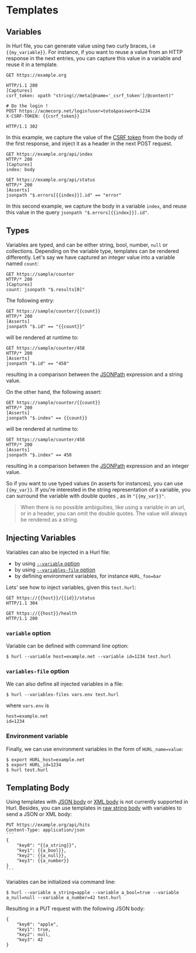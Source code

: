 # Templates

## Variables

In Hurl file, you can generate value using two curly braces, i.e `{{my_variable}}`. For instance, if you want to reuse a
value from an HTTP response in the next entries, you can capture this value in a variable and reuse it in a template.

```hurl
GET https://example.org

HTTP/1.1 200
[Captures]
csrf_token: xpath "string(//meta[@name='_csrf_token']/@content)"

# Do the login !
POST https://acmecorp.net/login?user=toto&password=1234
X-CSRF-TOKEN: {{csrf_token}}

HTTP/1.1 302
```

In this example, we capture the value of the [CSRF token] from the body of the first response, and inject it
as a header in the next POST request.

```hurl
GET https://example.org/api/index
HTTP/* 200
[Captures]
index: body

GET https://example.org/api/status
HTTP/* 200
[Asserts]
jsonpath "$.errors[{{index}}].id" == "error"
```

In this second example, we capture the body in a variable `index`, and reuse this value in the query
`jsonpath "$.errors[{{index}}].id"`.

## Types

Variables are typed, and can be either string, bool, number, `null` or collections. Depending on the variable type,
templates can be rendered differently. Let's say we have captured an integer value into a variable named
`count`:

```hurl
GET https://sample/counter
HTTP/* 200
[Captures]
count: jsonpath "$.results[0]"
```

The following entry:

```hurl
GET https://sample/counter/{{count}} 
HTTP/* 200
[Asserts]
jsonpath "$.id" == "{{count}}"
```

will be rendered at runtime to:

```hurl
GET https://sample/counter/458 
HTTP/* 200
[Asserts]
jsonpath "$.id" == "458"
```

resulting in a comparison between the [JSONPath] expression and a string value.

On the other hand, the following assert:

```hurl
GET https://sample/counter/{{count}} 
HTTP/* 200
[Asserts]
jsonpath "$.index" == {{count}}
```

will be rendered at runtime to:

```hurl
GET https://sample/counter/458 
HTTP/* 200
[Asserts]
jsonpath "$.index" == 458
```

resulting in a comparison between the [JSONPath] expression and an integer value.

So if you want to use typed values (in asserts for instances), you can use `{{my_var}}`.
If you're interested in the string representation of a variable, you can surround the variable with double quotes
, as in `"{{my_var}}"`.

> When there is no possible ambiguities, like using a variable in an url, or
> in a header, you can omit the double quotes. The value will always be rendered
> as a string.

## Injecting Variables

Variables can also be injected in a Hurl file:

- by using [`--variable` option]
- by using [`--variables-file` option]
- by defining environment variables, for instance `HURL_foo=bar`

Lets' see how to inject variables, given this `test.hurl`:

```hurl
GET https://{{host}}/{{id}}/status
HTTP/1.1 304

GET https://{{host}}/health
HTTP/1.1 200
```

### `variable` option

Variable can be defined with command line option:

```shell
$ hurl --variable host=example.net --variable id=1234 test.hurl
``` 


### `variables-file` option

We can also define all injected variables in a file:

```shell
$ hurl --variables-files vars.env test.hurl
``` 

where `vars.env` is

```
host=example.net
id=1234
```

### Environment variable

Finally, we can use environment variables in the form of `HURL_name=value`:

```shell
$ export HURL_host=example.net
$ export HURL_id=1234 
$ hurl test.hurl
``` 



## Templating Body

Using templates with [JSON body] or [XML body] is not currently supported in Hurl.
Besides, you can use templates in [raw string body] with variables to send a JSON or XML body:

~~~hurl
PUT https://example.org/api/hits
Content-Type: application/json
```
{
    "key0": "{{a_string}}",
    "key1": {{a_bool}},
    "key2": {{a_null}},
    "key3": {{a_number}}
}
```
~~~

Variables can be initialized via command line:

```shell
$ hurl --variable a_string=apple --variable a_bool=true --variable a_null=null --variable a_number=42 test.hurl
```

Resulting in a PUT request with the following JSON body:

```
{
    "key0": "apple",
    "key1": true,
    "key2": null,
    "key3": 42
}
```

[`--variable` option]: /docs/manual.md#variable
[`--variables-file` option]: /docs/manual.md#variables-file
[CSRF token]: https://en.wikipedia.org/wiki/Cross-site_request_forgery
[JSONPath]: /docs/asserting-response.md#jsonpath-assert
[JSON body]: /docs/request.md#json-body
[XML body]: /docs/request.md#xml-body
[raw string body]: /docs/request.md#raw-string-body
